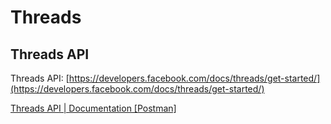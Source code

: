 # Threads

## Threads API

Threads API: [https://developers.facebook.com/docs/threads/get-started/](https://developers.facebook.com/docs/threads/get-started/)

[Threads API | Documentation [Postman]](https://www.postman.com/meta/threads/documentation/dht3nzz/threads-api)
